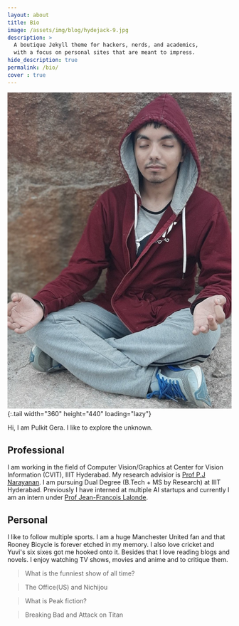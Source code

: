 ```yaml
---
layout: about
title: Bio
image: /assets/img/blog/hydejack-9.jpg
description: >
  A boutique Jekyll theme for hackers, nerds, and academics,
  with a focus on personal sites that are meant to impress.
hide_description: true
permalink: /bio/
cover : true
---
```

![Meditating](/assets/img/med.jpg){:.tail width="360" height="440" loading="lazy"}

Hi, I am Pulkit Gera. I like to explore the unknown. 

## Professional
I am working in the field of Computer Vision/Graphics at Center for Vision Information (CVIT), IIIT Hyderabad. My research advisior is [Prof P.J Narayanan](https://faculty.iiit.ac.in/~pjn/). I am pursuing Dual Degree (B.Tech + MS by Research) at IIIT Hyderabad. Previously I have interned at multiple AI startups and currently I am an intern under [Prof Jean-Francois Lalonde](http://vision.gel.ulaval.ca/~jflalonde/).

## Personal 
I like to follow multiple sports. I am a huge Manchester United fan and that Rooney Bicycle is forever etched in my memory. I also love cricket and Yuvi's six sixes got me hooked onto it. Besides that I love reading blogs and novels. I enjoy watching TV shows, movies and anime and to critique them. 

> What is the funniest show of all time?

> The Office(US) and Nichijou

> What is Peak fiction?

> Breaking Bad and Attack on Titan